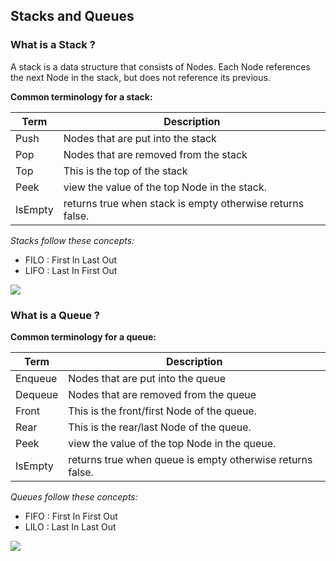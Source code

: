 ## Stacks and Queues

### What is a Stack ?
A stack is a data structure that consists of Nodes. Each Node references the next Node in the stack, but does not reference its previous.

**Common terminology for a stack:**

| Term      | Description |
| ----------- | ----------- |
| Push | Nodes that are put into the stack |
| Pop | Nodes that are removed from the stack |
| Top | This is the top of the stack |
| Peek | view the value of the top Node in the stack. |
| IsEmpty | returns true when stack is empty otherwise returns false. |


*Stacks follow these concepts:*
- FILO : First In Last Out
- LIFO : Last In First Out


![](https://codefellows.github.io/common_curriculum/data_structures_and_algorithms/Code_401/class-10/resources/images/stack1.PNG)


### What is a Queue ?

**Common terminology for a queue:**

| Term      | Description |
| ----------- | ----------- |
| Enqueue | Nodes that are put into the queue |
| Dequeue | Nodes that are removed from the queue |
| Front | This is the front/first Node of the queue. |
| Rear | This is the rear/last Node of the queue. |
| Peek | view the value of the top Node in the queue. |
| IsEmpty | returns true when queue is empty otherwise returns false. |

*Queues follow these concepts:*
- FIFO : First In First Out
- LILO : Last In Last Out

![](https://codefellows.github.io/common_curriculum/data_structures_and_algorithms/Code_401/class-10/resources/images/Queue.PNG)
